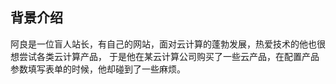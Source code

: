 ## 背景介绍

阿良是一位盲人站长，有自己的网站，面对云计算的蓬勃发展，热爱技术的他也很想尝试各类云计算产品，
于是他在某云计算公司购买了一些云产品，在配置产品参数填写表单的时候，他却碰到了一些麻烦。
